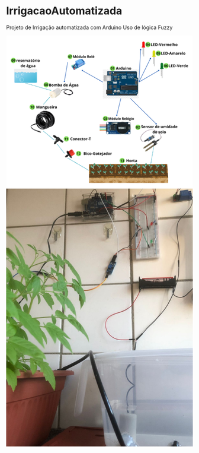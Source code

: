 # IrrigacaoAutomatizada
Projeto de Irrigação automatizada com Arduino
Uso de lógica Fuzzy

<img src="/img/desenho-modelo.png"/>

<img src="/img/modelo_Aplicacao-1.jpeg"/>



